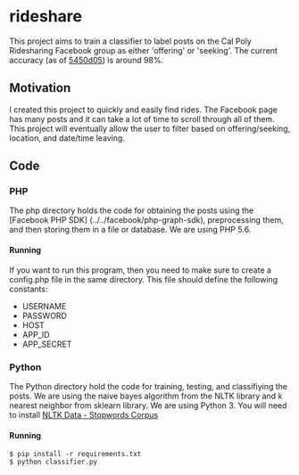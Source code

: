 # rideshare
This project aims to train a classifier to label posts on the Cal Poly Ridesharing Facebook group as either 'offering' or 'seeking'. The current accuracy \(as of [5450d05](commit/5450d058b4add0ba3d963f34b200b836bf2823b0)\) is around 98%. 

## Motivation
I created this project to quickly and easily find rides. The Facebook page has many posts and it can take a lot of time to scroll through all of them. This project will eventually allow the user to filter based on offering/seeking, location, and date/time leaving.

## Code

### PHP
The php directory holds the code for obtaining the posts using the [Facebook PHP SDK] (../../facebook/php-graph-sdk), preprocessing them, and then storing them in a file or database. We are using PHP 5.6.
#### Running
If you want to run this program, then you need to make sure to create a config.php file in the same directory. This file should define the following constants:
  - USERNAME
  - PASSWORD
  - HOST
  - APP_ID
  - APP_SECRET
  

### Python
The Python directory hold the code for training, testing, and classifiying the posts. We are using the naive bayes algorithm from the NLTK library and k nearest neighbor from sklearn library. We are using Python 3. You will need to install [NLTK Data - Stopwords Corpus](http://www.nltk.org/data.html)
#### Running
``` shell
$ pip install -r requirements.txt
$ python classifier.py
```



